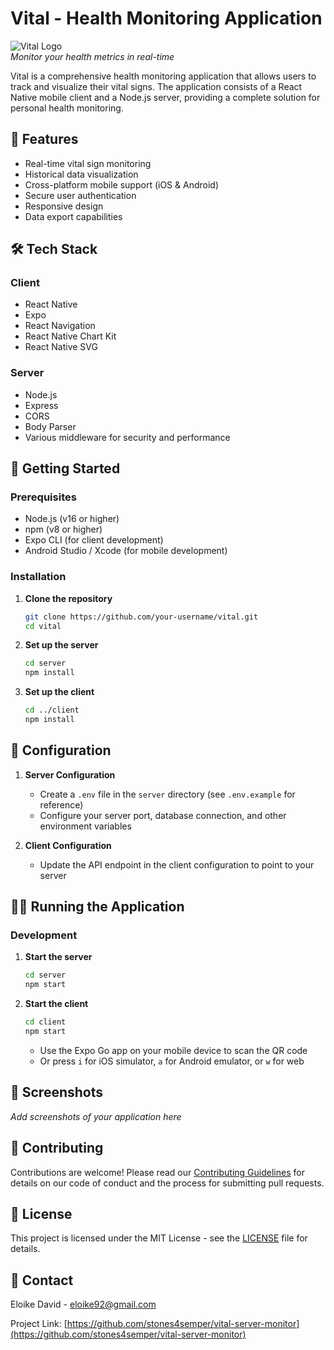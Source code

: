 # Vital - Health Monitoring Application

![Vital Logo](https://via.placeholder.com/150)  
*Monitor your health metrics in real-time*

Vital is a comprehensive health monitoring application that allows users to track and visualize their vital signs. The application consists of a React Native mobile client and a Node.js server, providing a complete solution for personal health monitoring.

## 🌟 Features

- Real-time vital sign monitoring
- Historical data visualization
- Cross-platform mobile support (iOS & Android)
- Secure user authentication
- Responsive design
- Data export capabilities

## 🛠 Tech Stack

### Client
- React Native
- Expo
- React Navigation
- React Native Chart Kit
- React Native SVG

### Server
- Node.js
- Express
- CORS
- Body Parser
- Various middleware for security and performance

## 🚀 Getting Started

### Prerequisites

- Node.js (v16 or higher)
- npm (v8 or higher)
- Expo CLI (for client development)
- Android Studio / Xcode (for mobile development)

### Installation

1. **Clone the repository**
   ```bash
   git clone https://github.com/your-username/vital.git
   cd vital
   ```

2. **Set up the server**
   ```bash
   cd server
   npm install
   ```

3. **Set up the client**
   ```bash
   cd ../client
   npm install
   ```

## 🔧 Configuration

1. **Server Configuration**
   - Create a `.env` file in the `server` directory (see `.env.example` for reference)
   - Configure your server port, database connection, and other environment variables

2. **Client Configuration**
   - Update the API endpoint in the client configuration to point to your server

## 🏃‍♂️ Running the Application

### Development

1. **Start the server**
   ```bash
   cd server
   npm start
   ```

2. **Start the client**
   ```bash
   cd client
   npm start
   ```
   - Use the Expo Go app on your mobile device to scan the QR code
   - Or press `i` for iOS simulator, `a` for Android emulator, or `w` for web

## 📱 Screenshots

*Add screenshots of your application here*

## 🤝 Contributing

Contributions are welcome! Please read our [Contributing Guidelines](CONTRIBUTING.md) for details on our code of conduct and the process for submitting pull requests.

## 📝 License

This project is licensed under the MIT License - see the [LICENSE](LICENSE) file for details.

## 📧 Contact

Eloike David - eloike92@gmail.com

Project Link: [https://github.com/stones4semper/vital-server-monitor](https://github.com/stones4semper/vital-server-monitor)
